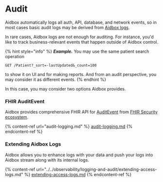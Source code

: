 # Audit

Aidbox automatically logs all auth, API, database, and network events, so in most cases basic audit logs may be derived from [Aidbox logs](../../observability/logging-and-audit/).

In rare cases, Aidbox logs are not enough for auditing. For instance, you'd like to track business-relevant events that happen outside of Aidbox control.

{% hint style="info" %}
_**Example.**_ You may use the same patient search operation&#x20;

`GET /Patient?_sort=-lastUpdated&_count=100`&#x20;

to show it on UI and for making reports. And from an audit perspective, you may consider it as different events.
{% endhint %}

In this case, you may consider two options Aidbox provides.

### FHIR AuditEvent

Aidbox provides comprehensive FHIR API for [AuditEvent](https://www.hl7.org/fhir/auditevent.html) from [FHIR Security ecosystem](http://hl7.org/fhir/security.html#audit).&#x20;

{% content-ref url="audit-logging.md" %}
[audit-logging.md](audit-logging.md)
{% endcontent-ref %}

### Extending Aidbox Logs

Aidbox allows you to enhance logs with your data and push your logs into Aidbox stream along with its internal logs.

{% content-ref url="../../observability/logging-and-audit/extending-access-logs.md" %}
[extending-access-logs.md](../../observability/logging-and-audit/extending-access-logs.md)
{% endcontent-ref %}

